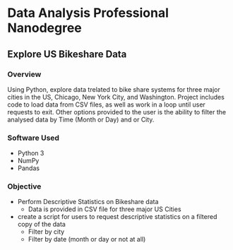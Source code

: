 # Data Analysis Professional Nanodegree
## Explore US Bikeshare Data

### Overview
Using Python, explore data trelated to bike share systems for three major cities in the US, Chicago, New York City, and Washington.
Project includes code to load data from CSV files, as well as work in a loop until user requests to exit.
Other options provided to the user is the ability to filter the analysed data by Time (Month or Day) and or City.

### Software Used
- Python 3
-  NumPy
-  Pandas

### Objective
- Perform Descriptive Statistics on Bikeshare data
  - Data is provided in CSV file for three major US Cities
- create a script for users to request descriptive statistics on a filtered copy of the data
  - Filter by city
  - Filter by date (month or day or not at all)
